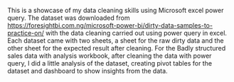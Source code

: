 This is a showcase of my data cleaning skills using Microsoft excel power query. The dataset was downloaded from https://foresightbi.com.ng/microsoft-power-bi/dirty-data-samples-to-practice-on/ with the data cleaning carried out using power query in excel. Each dataset came with two sheets, a sheet for the raw dirty data and the other sheet for the expected result after cleaning. For the Badly structured sales data with analysis workbook, after cleaning the data with power query, I did a  little analysis of the dataset, creating pivot tables for the dataset and dashboard to show insights from the data.
